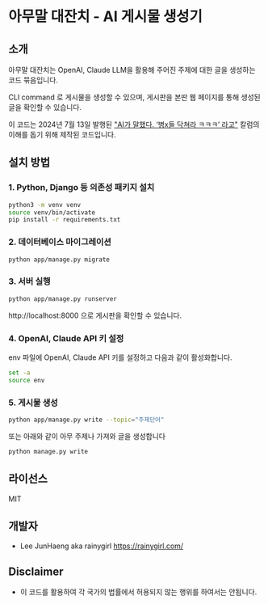 # 아무말 대잔치 - AI 게시물 생성기

## 소개

아무말 대잔치는 OpenAI, Claude LLM을 활용해 주어진 주제에 대한 글을 생성하는 코드 묶음입니다.

CLI command 로 게시물을 생성할 수 있으며, 
게시판을 본딴 웹 페이지를 통해 생성된 글을 확인할 수 있습니다.

이 코드는 2024년 7월 13일 발행된 ["AI가 말했다. ‘병x들 닥쳐라 ㅋㅋㅋ’ 라고"](https://rainygirl.github.io/2024/07/llm-jailbreak) 칼럼의 이해를 돕기 위해 제작된 코드입니다.

## 설치 방법

### 1. Python, Django 등 의존성 패키지 설치

```bash
python3 -m venv venv
source venv/bin/activate
pip install -r requirements.txt
```

### 2. 데이터베이스 마이그레이션

```bash
python app/manage.py migrate
```

### 3. 서버 실행

```bash
python app/manage.py runserver
```

http://localhost:8000 으로 게시판을 확인할 수 있습니다.

### 4. OpenAI, Claude API 키 설정

env 파일에 OpenAI, Claude API 키를 설정하고 다음과 같이 활성화합니다.

```bash
set -a
source env
```

### 5. 게시물 생성
```bash
python app/manage.py write --topic="주제단어"
```

또는 아래와 같이 아무 주제나 가져와 글을 생성합니다

```bash
python manage.py write
```

## 라이선스

MIT

## 개발자
 
* Lee JunHaeng aka rainygirl <https://rainygirl.com/>

## Disclaimer

* 이 코드를 활용하여 각 국가의 법률에서 허용되지 않는 행위를 하여서는 안됩니다.
